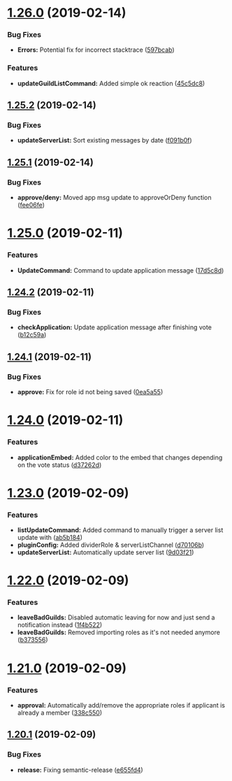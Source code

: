 # [1.26.0](https://github.com/DiscordHotline/application-plugin/compare/v1.25.2...v1.26.0) (2019-02-14)


### Bug Fixes

* **Errors:** Potential fix for incorrect stacktrace ([597bcab](https://github.com/DiscordHotline/application-plugin/commit/597bcab))


### Features

* **updateGuildListCommand:** Added simple ok reaction ([45c5dc8](https://github.com/DiscordHotline/application-plugin/commit/45c5dc8))

## [1.25.2](https://github.com/DiscordHotline/application-plugin/compare/v1.25.1...v1.25.2) (2019-02-14)


### Bug Fixes

* **updateServerList:** Sort existing messages by date ([f091b0f](https://github.com/DiscordHotline/application-plugin/commit/f091b0f))

## [1.25.1](https://github.com/DiscordHotline/application-plugin/compare/v1.25.0...v1.25.1) (2019-02-14)


### Bug Fixes

* **approve/deny:** Moved app msg update to approveOrDeny function ([fee06fe](https://github.com/DiscordHotline/application-plugin/commit/fee06fe))

# [1.25.0](https://github.com/DiscordHotline/application-plugin/compare/v1.24.2...v1.25.0) (2019-02-11)


### Features

* **UpdateCommand:** Command to update application message ([17d5c8d](https://github.com/DiscordHotline/application-plugin/commit/17d5c8d))

## [1.24.2](https://github.com/DiscordHotline/application-plugin/compare/v1.24.1...v1.24.2) (2019-02-11)


### Bug Fixes

* **checkApplication:** Update application message after finishing vote ([b12c59a](https://github.com/DiscordHotline/application-plugin/commit/b12c59a))

## [1.24.1](https://github.com/DiscordHotline/application-plugin/compare/v1.24.0...v1.24.1) (2019-02-11)


### Bug Fixes

* **approve:** Fix for role id not being saved ([0ea5a55](https://github.com/DiscordHotline/application-plugin/commit/0ea5a55))

# [1.24.0](https://github.com/DiscordHotline/application-plugin/compare/v1.23.0...v1.24.0) (2019-02-11)


### Features

* **applicationEmbed:** Added color to the embed that changes depending on the vote status ([d37262d](https://github.com/DiscordHotline/application-plugin/commit/d37262d))

# [1.23.0](https://github.com/DiscordHotline/application-plugin/compare/v1.22.0...v1.23.0) (2019-02-09)


### Features

* **listUpdateCommand:** Added command to manually trigger a server list update with ([ab5b184](https://github.com/DiscordHotline/application-plugin/commit/ab5b184))
* **pluginConfig:** Added dividerRole & serverListChannel ([d70106b](https://github.com/DiscordHotline/application-plugin/commit/d70106b))
* **updateServerList:** Automatically update server list ([9d03f21](https://github.com/DiscordHotline/application-plugin/commit/9d03f21))

# [1.22.0](https://github.com/DiscordHotline/application-plugin/compare/v1.21.0...v1.22.0) (2019-02-09)


### Features

* **leaveBadGuilds:** Disabled automatic leaving for now and just send a notification instead ([1f4b522](https://github.com/DiscordHotline/application-plugin/commit/1f4b522))
* **leaveBadGuilds:** Removed importing roles as it's not needed anymore ([b373556](https://github.com/DiscordHotline/application-plugin/commit/b373556))

# [1.21.0](https://github.com/DiscordHotline/application-plugin/compare/v1.20.1...v1.21.0) (2019-02-09)


### Features

* **approval:** Automatically add/remove the appropriate roles if applicant is already a member ([338c550](https://github.com/DiscordHotline/application-plugin/commit/338c550))

## [1.20.1](https://github.com/DiscordHotline/application-plugin/compare/v1.20.0...v1.20.1) (2019-02-09)


### Bug Fixes

* **release:** Fixing semantic-release ([e655fd4](https://github.com/DiscordHotline/application-plugin/commit/e655fd4))
